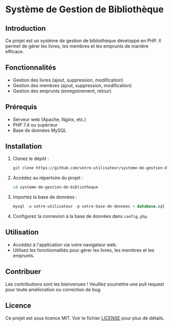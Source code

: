 # Système de Gestion de Bibliothèque

## Introduction

Ce projet est un système de gestion de bibliothèque développé en PHP. Il permet de gérer les livres, les membres et les emprunts de manière efficace.

## Fonctionnalités

- Gestion des livres (ajout, suppression, modification)
- Gestion des membres (ajout, suppression, modification)
- Gestion des emprunts (enregistrement, retour)

## Prérequis

- Serveur web (Apache, Nginx, etc.)
- PHP 7.4 ou supérieur
- Base de données MySQL

## Installation

1. Clonez le dépôt :
   ```bash
   git clone https://github.com/votre-utilisateur/systeme-de-gestion-de-bibliotheque.git
   ```
2. Accédez au répertoire du projet :
   ```bash
   cd systeme-de-gestion-de-bibliotheque
   ```
3. Importez la base de données :
   ```sql
   mysql -u votre-utilisateur -p votre-base-de-donnees < database.sql
   ```
4. Configurez la connexion à la base de données dans `config.php`.

## Utilisation

- Accédez à l'application via votre navigateur web.
- Utilisez les fonctionnalités pour gérer les livres, les membres et les emprunts.

## Contribuer

Les contributions sont les bienvenues ! Veuillez soumettre une pull request pour toute amélioration ou correction de bug.

## Licence

Ce projet est sous licence MIT. Voir le fichier [LICENSE](LICENSE) pour plus de détails.
